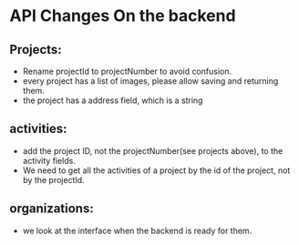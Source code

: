 # API Changes On the backend

## Projects:
- Rename projectId to projectNumber to avoid confusion.
- every project has a list of images, please  allow saving and returning them.
- the project has a address field, which is a string


## activities:
- add the project ID, not the projectNumber(see projects above), to the activity fields.
- We need to get all the activities of a project by the id of the project, not by the projectId.


## organizations: 
- we look at the interface when the backend is ready for them.